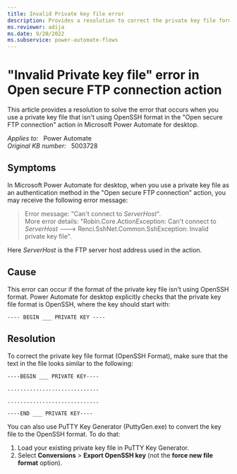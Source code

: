 ```yaml
---
title: Invalid Private key file error
description: Provides a resolution to correct the private key file format in Power Automate for desktop.
ms.reviewer: adija
ms.date: 9/20/2022
ms.subservice: power-automate-flows
---
```

# "Invalid Private key file" error in Open secure FTP connection action

This article provides a resolution to solve the error that occurs when you use a private key file that isn't using OpenSSH format in the "Open secure FTP connection" action in Microsoft Power Automate for desktop.

_Applies to:_ &nbsp; Power Automate  
_Original KB number:_ &nbsp; 5003728

## Symptoms

In Microsoft Power Automate for desktop, when you use a private key file as an authentication method in the "Open secure FTP connection" action, you may receive the following error message:

> Error message: "Can't connect to _ServerHost_".  
> More error details: "Robin.Core.ActionException: Can't connect to _ServerHost_ ---> Renci.SshNet.Common.SshException: Invalid private key file".

Here _ServerHost_ is the FTP server host address used in the action.

## Cause

This error can occur if the format of the private key file isn't using OpenSSH format. Power Automate for desktop explicitly checks that the private key file format is OpenSSH, where the key should start with:

```output
---- BEGIN ___ PRIVATE KEY ----
```

## Resolution

To correct the private key file format (OpenSSH Format), make sure that the text in the file looks similar to the following:

```output
----BEGIN ___ PRIVATE KEY----

.............................

.............................

----END ___ PRIVATE KEY----
```

You can also use PuTTY Key Generator (PuttyGen.exe) to convert the key file to the OpenSSH format. To do that:

1. Load your existing private key file in PuTTY Key Generator.
2. Select **Conversions** > **Export OpenSSH key** (not the **force new file format** option).
